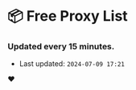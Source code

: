 # :package: Free Proxy List
### Updated every 15 minutes.

- Last updated: `2024-07-09 17:21`

:heart:
